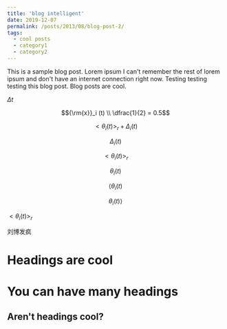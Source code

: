 ```yaml
---
title: 'blog intelligent'
date: 2019-12-07
permalink: /posts/2013/08/blog-post-2/
tags:
  - cool posts
  - category1
  - category2
---
```


This is a sample blog post. Lorem ipsum I can't remember the rest of lorem ipsum and don't have an internet connection right now. Testing testing testing this blog post. Blog posts are cool.

$\Delta t$

$${\rm{x}}_i (t) \\ \dfrac{1}{2} = 0.5$$

$$<{\theta _i}(t){>_r} + {\Delta _i}(t)$$ 

$${\Delta _i}(t)$$

$$<{\theta _i}(t){>_r}$$

$${\theta _i}(t)$$

$$ \langle {\theta _i}(t) $$

$$ {\theta _i}(t) \rangle$$

$<{\theta _i}(t){ > _r}$

刘博发疯

Headings are cool
======

You can have many headings
======

Aren't headings cool?
------
